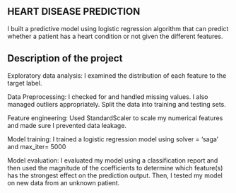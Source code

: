## HEART DISEASE PREDICTION

I built a predictive model using logistic regression algorithm that can predict whether a patient has a heart condition or not given the different features.

## Description of the project

Exploratory data analysis: 
I examined the distribution of each feature to the target label. 

Data Preprocessing: 
I checked for and handled missing values. I also managed outliers appropriately. Split the data into training and testing sets. 

Feature engineering: Used StandardScaler to scale my numerical features and made sure I prevented data leakage.

Model training: 
I trained a logistic regression model using solver = ‘saga’ and max_iter= 5000

Model evaluation: 
I evaluated my model using a classification report and then used the magnitude of the coefficients to determine which feature(s) has the strongest effect on the prediction output. Then, I tested my model on new data from an unknown patient. 
